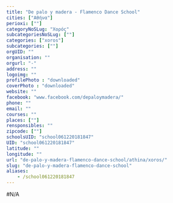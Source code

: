 ```yaml
---
title: "De palo y madera - Flamenco Dance School"
cities: ["Αθήνα"]
perioxi: [""]
categoryNoSLug: "Χορός"
subcategoriesNoSLug: [""]
categories: ["xoros"]
subcategories: [""]
orgUID: ""
organisation: ""
orgurl: "-"
address: ""
logoimg: ""
profilePhoto : "downloaded"
coverPhoto : "downloaded"
website: ""
facebook: "www.facebook.com/depaloymadera/"
phone: ""
email: ""
courses: ""
places: [""]
rensponsibles: ""
zipcode: [""]
schoolsUID: "school061220181847"
UID: "school061220181847"
latitude: ""
longitude: ""
url: "de-palo-y-madera-flamenco-dance-school/athina/xoros/"
slug: "de-palo-y-madera-flamenco-dance-school"
aliases:
    - /school061220181847
---
```





#N/A